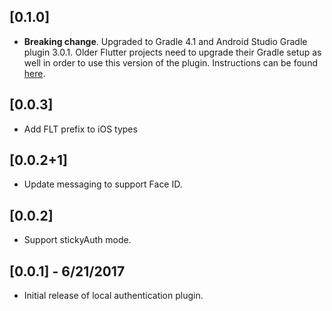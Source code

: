 ## [0.1.0]

* **Breaking change**. Upgraded to Gradle 4.1 and Android Studio Gradle plugin
  3.0.1. Older Flutter projects need to upgrade their Gradle setup as well in
  order to use this version of the plugin. Instructions can be found
  [here](https://github.com/flutter/flutter/wiki/Updating-Flutter-projects-to-Gradle-4.1-and-Android-Studio-Gradle-plugin-3.0.1).

## [0.0.3]

* Add FLT prefix to iOS types

## [0.0.2+1]

* Update messaging to support Face ID.

## [0.0.2]

* Support stickyAuth mode.

## [0.0.1] - 6/21/2017

* Initial release of local authentication plugin.
